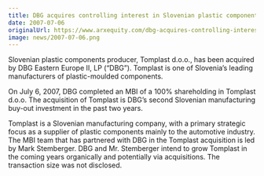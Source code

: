 ```yaml
---
title: DBG acquires controlling interest in Slovenian plastic components producer Tomplast
date: 2007-07-06
originalUrl: https://www.arxequity.com/dbg-acquires-controlling-interest-in-slovenian-plastic-components-producer-tomplast/
image: news/2007-07-06.png
---
```


Slovenian plastic components producer, Tomplast d.o.o., has been acquired by DBG Eastern Europe II, LP (“DBG”). Tomplast is one of Slovenia’s leading manufacturers of plastic-moulded components.

On July 6, 2007, DBG completed an MBI of a 100% shareholding in Tomplast d.o.o. The acquisition of Tomplast is DBG’s second Slovenian manufacturing buy-out investment in the past two years.

Tomplast is a Slovenian manufacturing company, with a primary strategic focus as a supplier of plastic components mainly to the automotive industry. The MBI team that has partnered with DBG in the Tomplast acquisition is led by Mark Stemberger. DBG and Mr. Stemberger intend to grow Tomplast in the coming years organically and potentially via acquisitions. The transaction size was not disclosed.
